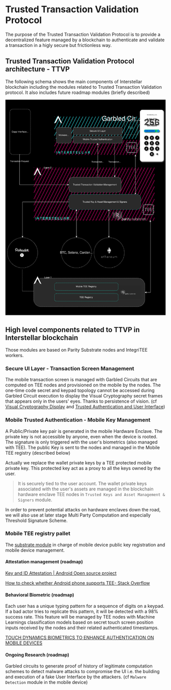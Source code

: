 # Trusted Transaction Validation Protocol

The purpose of the Trusted Transaction Validation Protocol is to provide a decentralized feature managed by a blockchain to authenticate and validate a transaction in a higly secure but frictionless way.

## Trusted Transaction Validation Protocol architecture - TTVP

The following schema shows the main components of Interstellar blockchain including the modules related to Trusted Transaction Validation protocol. It also includes future roadmap modules (briefly described)

![TTVP overview](./fig/TTV_overview_dark.svg)

## High level components related to TTVP in Interstellar blockchain

Those modules are based on Parity Substrate nodes and IntegriTEE workers.

### Secure UI Layer - Transaction Screen Management
The mobile transaction screen is managed with Garbled Circuits that are computed on TEE nodes and provisioned on the mobile by the nodes. The one-time code secret and keypad topology cannot be accessed during Garbled Circuit execution to display the Visual Cryptography secret frames that appears only in the users' eyes.  Thanks to persistence of vision. (cf [Visual Cryptography Display](./VC-GC.md) and [Trusted Authentication and User Interface](./TAUI.md))


### Mobile Trusted Authentication - Mobile Key Management
A Public/Private key pair is generated in the mobile Hardware Enclave. The private key is not accessible by anyone, even when the device is rooted. The signature is only triggered with the user's biometrics (also managed with TEE).
The public Key is sent to the nodes and managed in the Mobile TEE registry (described below)

Actually we replace the wallet private keys by a TEE protected mobile private key. This protected key act as a proxy to all the keys owned by the user.

> It is securely tied to the user account. The wallet private keys associated with the user's assets are managed in the blockchain hardware enclave TEE nodes in `Trusted Keys and Asset Management & Signers` module.


In order to prevent potential attacks on hardware enclaves down the road, we will also use at later stage Multi Party Computation and especially Threshold Signature Scheme.

 
### Mobile TEE registry pallet
The [substrate module](./Mobile_Registry.md) in charge of mobile device public key registration and mobile device management. 

#### Attestation management (roadmap)

[Key and ID Attestation  |  Android Open source project](https://source.android.com/security/keystore/attestation)


[How to check whether Android phone supports TEE- Stack Overflow](https://stackoverflow.com/questions/61225795/how-to-check-whether-android-phone-supports-tee/64422042#64422042)
 

#### Behavioral Biometric (roadmap)
Each user has a unique typing pattern for a sequence of digits on a keypad. If a bad actor tries to replicate this pattern, it will be detected with a 98% success rate. This feature will be managed by TEE nodes with Machine Learnings classification models based on secret touch screen position inputs received by the nodes and their related authenticated timestamps.

[TOUCH DYNAMICS BIOMETRICS TO ENHANCE AUTHENTICATION ON MOBILE DEVICES](https://www.research.manchester.ac.uk/portal/files/159168194/FULL_TEXT.PDF)

#### Ongoing Research (roadmap)
Garbled circuits to generate proof of history of legitimate computation schemes to detect malware attacks to compromise the UI i.e. the building and execution of a fake User Interface by the attackers. (cf `Malware Detection` module in the mobile device)